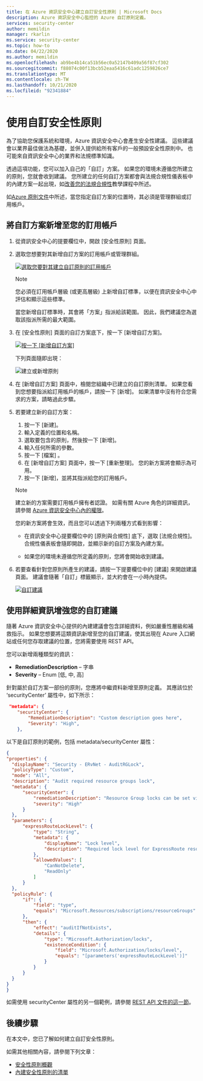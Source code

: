 ```yaml
---
title: 在 Azure 資訊安全中心建立自訂安全性原則 | Microsoft Docs
description: Azure 資訊安全中心監控的 Azure 自訂原則定義。
services: security-center
author: memildin
manager: rkarlin
ms.service: security-center
ms.topic: how-to
ms.date: 04/22/2020
ms.author: memildin
ms.openlocfilehash: ab9be4b14ca51b56ec0a52147b409a56f87cf302
ms.sourcegitcommit: f88074c00f13bcb52eaa5416c61adc1259826ce7
ms.translationtype: MT
ms.contentlocale: zh-TW
ms.lasthandoff: 10/21/2020
ms.locfileid: "92341884"
---
```

# <a name="using-custom-security-policies"></a>使用自訂安全性原則

為了協助您保護系統和環境，Azure 資訊安全中心會產生安全性建議。 這些建議會以業界最佳做法為基礎，並併入提供給所有客戶的一般預設安全性原則中。 也可能來自資訊安全中心的業界和法規標準知識。

透過這項功能，您可以加入自己的「自訂」方案。 如果您的環境未遵循您所建立的原則，您就會收到建議。 您所建立的任何自訂方案都會與法規合規性儀表板中的內建方案一起出現，如[改善您的法規合規性](security-center-compliance-dashboard.md)教學課程中所述。

如[Azure 原則文件](../governance/policy/concepts/definition-structure.md#definition-location)中所述，當您指定自訂方案的位置時，其必須是管理群組或訂用帳戶。 

## <a name="to-add-a-custom-initiative-to-your-subscription"></a>將自訂方案新增至您的訂用帳戶 

1. 從資訊安全中心的提要欄位中，開啟 [安全性原則] 頁面。

1. 選取您想要對其新增自訂方案的訂用帳戶或管理群組。

    [![選取您要對其建立自訂原則的訂用帳戶](media/custom-security-policies/custom-policy-selecting-a-subscription.png)](media/custom-security-policies/custom-policy-selecting-a-subscription.png#lightbox)

    > [!NOTE]
    > 您必須在訂用帳戶層級 (或更高層級) 上新增自訂標準，以便在資訊安全中心中評估和顯示這些標準。 
    >
    > 當您新增自訂標準時，其會將「方案」指派給該範圍。 因此，我們建議您為選取該指派所需的最大範圍。

1. 在 [安全性原則] 頁面的自訂方案底下，按一下 [新增自訂方案]。

    [![按一下 [新增自訂方案]](media/custom-security-policies/custom-policy-add-initiative.png)](media/custom-security-policies/custom-policy-add-initiative.png#lightbox)

    下列頁面隨即出現：

    ![建立或新增原則](media/custom-security-policies/create-or-add-custom-policy.png)

1. 在 [新增自訂方案] 頁面中，檢閱您組織中已建立的自訂原則清單。 如果您看到您想要指派給訂用帳戶的帳戶，請按一下 [新增]。 如果清單中沒有符合您需求的方案，請略過此步驟。

1. 若要建立新的自訂方案：

    1. 按一下 [新建]。
    1. 輸入定義的位置和名稱。
    1. 選取要包含的原則，然後按一下 [新增]。
    1. 輸入任何所需的參數。
    1. 按一下 [檔案] 。
    1. 在 [新增自訂方案] 頁面中，按一下 [重新整理]。 您的新方案將會顯示為可用。
    1. 按一下 [新增]，並將其指派給您的訂用帳戶。

    > [!NOTE]
    > 建立新的方案需要訂用帳戶擁有者認證。 如需有關 Azure 角色的詳細資訊，請參閱 [Azure 資訊安全中心內的權限](security-center-permissions.md)。

    您的新方案將會生效，而且您可以透過下列兩種方式看到影響：

    * 在資訊安全中心提要欄位中的 [原則與合規性] 底下，選取 [法規合規性]。 合規性儀表板會隨即開啟，並顯示新的自訂方案及內建方案。
    
    * 如果您的環境未遵循您所定義的原則，您將會開始收到建議。

1. 若要查看針對您原則所產生的建議，請按一下提要欄位中的 [建議] 來開啟建議頁面。 建議會隨著「自訂」標籤顯示，並大約會在一小時內提供。

    [![自訂建議](media/custom-security-policies/custom-policy-recommendations.png)](media/custom-security-policies/custom-policy-recommendations-in-context.png#lightbox)

## <a name="enhance-your-custom-recommendations-with-detailed-information"></a>使用詳細資訊增強您的自訂建議

隨著 Azure 資訊安全中心提供的內建建議會包含詳細資料，例如嚴重性層級和補救指示。 如果您想要將這類資訊新增至您的自訂建議，使其出現在 Azure 入口網站或任何您存取建議的位置，您將需要使用 REST API。 

您可以新增兩種類型的資訊：

- **RemediationDescription** – 字串
- **Severity** – Enum [低, 中, 高]

針對屬於自訂方案一部份的原則，您應將中繼資料新增至原則定義。 其應該位於 ‘securityCenter’ 屬性中，如下所示：

```json
 "metadata": {
    "securityCenter": {
        "RemediationDescription": "Custom description goes here",
        "Severity": "High",
    },
```

以下是自訂原則的範例，包括 metadata/securityCenter 屬性：

  ```json
  {
"properties": {
    "displayName": "Security - ERvNet - AuditRGLock",
    "policyType": "Custom",
    "mode": "All",
    "description": "Audit required resource groups lock",
    "metadata": {
        "securityCenter": {
            "remediationDescription": "Resource Group locks can be set via Azure Portal -> Resource Group -> Locks",
            "severity": "High"
        }
    },
    "parameters": {
        "expressRouteLockLevel": {
            "type": "String",
            "metadata": {
                "displayName": "Lock level",
                "description": "Required lock level for ExpressRoute resource groups."
            },
            "allowedValues": [
                "CanNotDelete",
                "ReadOnly"
            ]
        }
    },
    "policyRule": {
        "if": {
            "field": "type",
            "equals": "Microsoft.Resources/subscriptions/resourceGroups"
        },
        "then": {
            "effect": "auditIfNotExists",
            "details": {
                "type": "Microsoft.Authorization/locks",
                "existenceCondition": {
                    "field": "Microsoft.Authorization/locks/level",
                    "equals": "[parameters('expressRouteLockLevel')]"
                }
            }
        }
    }
}
}
  ```

如需使用 securityCenter 屬性的另一個範例，請參閱 [REST API 文件的這一節](/rest/api/securitycenter/assessmentsmetadata/createinsubscription#examples)。


## <a name="next-steps"></a>後續步驟

在本文中，您已了解如何建立自訂安全性原則。 

如需其他相關內容，請參閱下列文章： 

- [安全性原則概觀](tutorial-security-policy.md)
- [內建安全性原則的清單](./policy-reference.md)